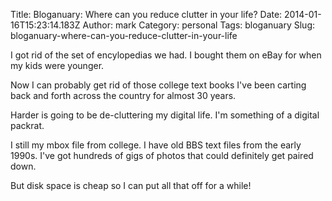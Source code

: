 Title: Bloganuary: Where can you reduce clutter in your life?
Date: 2014-01-16T15:23:14.183Z
Author: mark
Category: personal
Tags: bloganuary
Slug: bloganuary-where-can-you-reduce-clutter-in-your-life

I got rid of the set of encylopedias we had. I bought them on eBay for when my kids were younger.

Now I can probably get rid of those college text books I've been carting back and forth across the country for almost 30 years.

Harder is going to be de-cluttering my digital life. I'm something of a digital packrat.

I still my mbox file from college. I have old BBS text files from the early 1990s. I've got hundreds of gigs of photos that could definitely get paired down.

But disk space is cheap so I can put all that off for a while!
